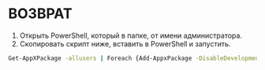 # ВОЗВРАТ

1. Открыть PowerShell, который в папке, от имени администратора.
2. Скопировать скрипт ниже, вставить в PowerShell и запустить.


``` bash
Get-AppXPackage -allusers | Foreach {Add-AppxPackage -DisableDevelopmentMode -Register "$($_.InstallLocation)\AppXManifest.xml"}
```
